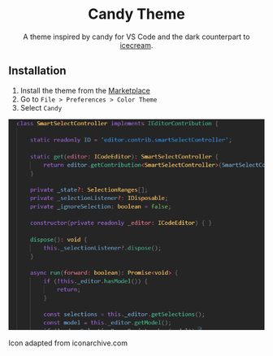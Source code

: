 <div align="center">

# Candy Theme

A theme inspired by candy for VS Code and the dark counterpart to [icecream](https://marketplace.visualstudio.com/items?itemName=meganrogge.icecream-theme).

</div>

## Installation

1. Install the theme from the [Marketplace](https://marketplace.visualstudio.com/items?itemName=meganrogge.candy-theme)
2. Go to `File > Preferences > Color Theme`
3. Select `Candy`

<img src="https://raw.githubusercontent.com/meganrogge/candy-theme/main/theme.PNG" alt="Candy theme preview" style="max-width:100%;">

Icon adapted from iconarchive.com
